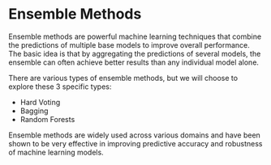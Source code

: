 # Ensemble Methods

Ensemble methods are powerful machine learning techniques that combine the predictions of multiple base models to improve overall performance. The basic idea is that by aggregating the predictions of several models, the ensemble can often achieve better results than any individual model alone.

There are various types of ensemble methods, but we will choose to explore these 3 specific types:
* Hard Voting
* Bagging
* Random Forests

Ensemble methods are widely used across various domains and have been shown to be very effective in improving predictive accuracy and robustness of machine learning models.